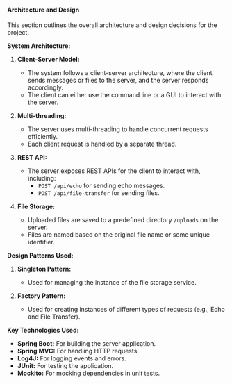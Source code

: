 #### **Architecture and Design**

This section outlines the overall architecture and design decisions for the project.

**System Architecture:**

1. **Client-Server Model:**
   - The system follows a client-server architecture, where the client sends messages or files to the server, and the server responds accordingly.
   - The client can either use the command line or a GUI to interact with the server.

2. **Multi-threading:**
   - The server uses multi-threading to handle concurrent requests efficiently.
   - Each client request is handled by a separate thread.

3. **REST API:**
   - The server exposes REST APIs for the client to interact with, including:
     - `POST /api/echo` for sending echo messages.
     - `POST /api/file-transfer` for sending files.

4. **File Storage:**
   - Uploaded files are saved to a predefined directory `/uploads` on the server.
   - Files are named based on the original file name or some unique identifier.

**Design Patterns Used:**
1. **Singleton Pattern:**
   - Used for managing the instance of the file storage service.
   
2. **Factory Pattern:**
   - Used for creating instances of different types of requests (e.g., Echo and File Transfer).

**Key Technologies Used:**
- **Spring Boot:** For building the server application.
- **Spring MVC:** For handling HTTP requests.
- **Log4J:** For logging events and errors.
- **JUnit:** For testing the application.
- **Mockito:** For mocking dependencies in unit tests.
